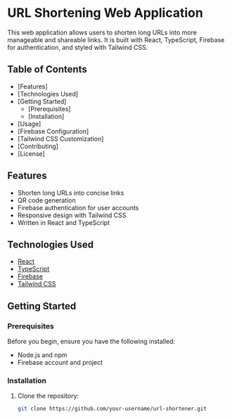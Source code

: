 # URL Shortening Web Application

This web application allows users to shorten long URLs into more manageable and shareable links. It is built with React, TypeScript, Firebase for authentication, and styled with Tailwind CSS.

## Table of Contents

- [Features]
- [Technologies Used]
- [Getting Started]
  - [Prerequisites]
  - [Installation]
- [Usage]
- [Firebase Configuration]
- [Tailwind CSS Customization]
- [Contributing]
- [License]

## Features

- Shorten long URLs into concise links
- QR code generation
- Firebase authentication for user accounts
- Responsive design with Tailwind CSS
- Written in React and TypeScript

## Technologies Used

- [React](https://reactjs.org/)
- [TypeScript](https://www.typescriptlang.org/)
- [Firebase](https://firebase.google.com/)
- [Tailwind CSS](https://tailwindcss.com/)

## Getting Started

### Prerequisites

Before you begin, ensure you have the following installed:

- Node.js and npm
- Firebase account and project

### Installation

1. Clone the repository:

   ```bash
   git clone https://github.com/your-username/url-shortener.git
   ```
